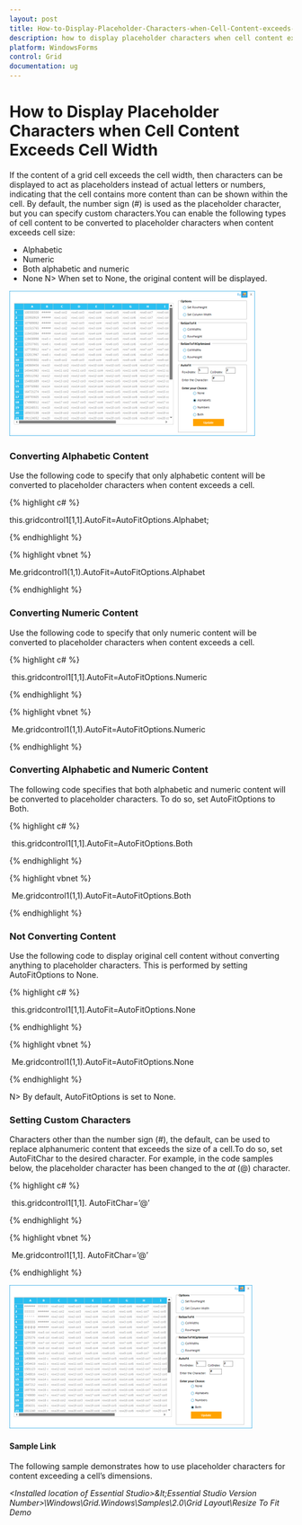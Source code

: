 ```yaml
---
layout: post
title: How-to-Display-Placeholder-Characters-when-Cell-Content-exceeds-cell-width
description: how to display placeholder characters when cell content exceeds cell width
platform: WindowsForms
control: Grid
documentation: ug
---
```


# How to Display Placeholder Characters when Cell Content Exceeds Cell Width

If the content of a grid cell exceeds the cell width, then characters can be displayed to act as placeholders instead of actual letters or numbers, indicating that the cell contains more content than can be shown within the cell. By default, the number sign (#) is used as the placeholder character, but you can specify custom characters.You can enable the following types of cell content to be converted to placeholder characters when content exceeds cell size:

* Alphabetic
* Numeric
* Both alphabetic and numeric
* None
N> When set to None, the original content will be displayed.

![](How-to-Display-Placeholder-Characters-when-Cell-Co_images/How-to-Display-Placeholder-Characters-when-Cell-Co_img2.png)



### Converting Alphabetic Content

Use the following code to specify that only alphabetic content will be converted to placeholder characters when content exceeds a cell.

{% highlight c# %}

this.gridcontrol1[1,1].AutoFit=AutoFitOptions.Alphabet;


{% endhighlight %}

{% highlight vbnet %}

Me.gridcontrol1(1,1).AutoFit=AutoFitOptions.Alphabet


{% endhighlight %}

### Converting Numeric Content

Use the following code to specify that only numeric content will be converted to placeholder characters when content exceeds a cell.

{% highlight c# %}

 this.gridcontrol1[1,1].AutoFit=AutoFitOptions.Numeric



{% endhighlight %}


{% highlight vbnet %}

 Me.gridcontrol1(1,1).AutoFit=AutoFitOptions.Numeric


{% endhighlight %}

### Converting Alphabetic and Numeric Content

The following code specifies that both alphabetic and numeric content will be converted to placeholder characters. To do so, set AutoFitOptions to Both.

{% highlight c# %}

 this.gridcontrol1[1,1].AutoFit=AutoFitOptions.Both


{% endhighlight %}



{% highlight vbnet %}

 Me.gridcontrol1(1,1).AutoFit=AutoFitOptions.Both



{% endhighlight %}


### Not Converting Content

Use the following code to display original cell content without converting anything to placeholder characters. This is performed by setting AutoFitOptions to None.

{% highlight c# %}

 this.gridcontrol1[1,1].AutoFit=AutoFitOptions.None


{% endhighlight %}



{% highlight vbnet %}

 Me.gridcontrol1(1,1).AutoFit=AutoFitOptions.None


{% endhighlight %}

N> By default, AutoFitOptions is set to None.


### Setting Custom Characters

Characters other than the number sign (#), the default, can be used to replace alphanumeric content that exceeds the size of a cell.To do so, set AutoFitChar to the desired character. For example, in the code samples below, the placeholder character has been changed to the _at_ (@) character.

{% highlight c# %}

 this.gridcontrol1[1,1]. AutoFitChar=’@’



{% endhighlight %}


{% highlight vbnet %}

 Me.gridcontrol1[1,1]. AutoFitChar=’@’


{% endhighlight %}

![](How-to-Display-Placeholder-Characters-when-Cell-Co_images/How-to-Display-Placeholder-Characters-when-Cell-Co_img4.png)



#### Sample Link

The following sample demonstrates how to use placeholder characters for content exceeding a cell’s dimensions.

_&lt;Installed location of Essential Studio&gt;\&lt;Essential Studio Version Number&gt;\Windows\Grid.Windows\Samples\2.0\Grid Layout\Resize To Fit Demo_

